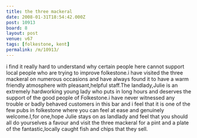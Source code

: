 ```yaml
---
title: the three mackeral
date: 2008-01-31T18:54:42.000Z
post: 10913
board: 8
layout: post
venue: v67
tags: [folkestone, kent]
permalink: /m/10913/
---
```

i find it really hard to understand why certain people here cannot support local people who are trying to improve folkestone.i have visited the three mackeral on numerous occasions and have always found it to have a warm friendly atmosphere with pleasant,helpful staff.The landlady,Julie is an extremely hardworking young lady who puts in long hours and deserves the support of the good people of Folkestone.i have never witnessed any trouble or badly behaved customers in this bar and i feel that it is one of the few pubs in folkestone where you can feel at ease and genuinely welcome.I,for one,hope Julie stays on as landlady and feel that you should all do yourselves a favour and visit the three mackeral for a pint and a plate of the fantastic,locally caught fish and chips that they sell.
